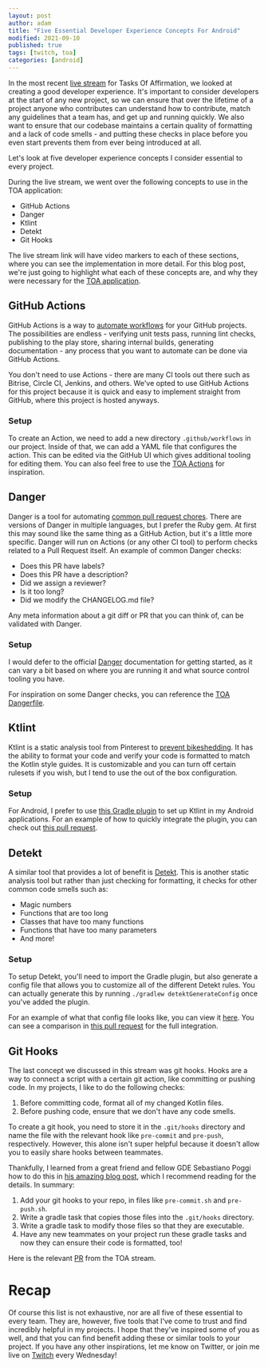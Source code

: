 ```yaml
---
layout: post
author: adam
title: "Five Essential Developer Experience Concepts For Android"
modified: 2021-09-10
published: true
tags: [twitch, toa]
categories: [android]
---
```


In the most recent [live stream](https://www.youtube.com/watch?v=ePpbpLyYI1w) for Tasks Of Affirmation, we looked at creating a good developer experience. It's important to consider developers at the start of any new project, so we can ensure that over the lifetime of a project anyone who contributes can understand how to contribute, match any guidelines that a team has, and get up and running quickly. We also want to ensure that our codebase maintains a certain quality of formatting and a lack of code smells - and putting these checks in place before you even start prevents them from ever being introduced at all. 

Let's look at five developer experience concepts I consider essential to every project.

<!--more-->

During the live stream, we went over the following concepts to use in the TOA application:

* GitHub Actions
* Danger
* Ktlint
* Detekt
* Git Hooks

The live stream link will have video markers to each of these sections, where you can see the implementation in more detail. For this blog post, we're just going to highlight what each of these concepts are, and why they were necessary for the [TOA application](https://github.com/adammc331/toa).

## GitHub Actions

GitHub Actions is a way to [automate workflows](https://github.com/features/actions) for your GitHub projects. The possibilities are endless - verifying unit tests pass, running lint checks, publishing to the play store, sharing internal builds, generating documentation - any process that you want to automate can be done via GitHub Actions. 

You don't need to use Actions - there are many CI tools out there such as Bitrise, Circle CI, Jenkins, and others. We've opted to use GitHub Actions for this project because it is quick and easy to implement straight from GitHub, where this project is hosted anyways. 

### Setup

To create an Action, we need to add a new directory `.github/workflows` in our project. Inside of that, we can add a YAML file that configures the action. This can be edited via the GitHub UI which gives additional tooling for editing them. You can also feel free to use the [TOA Actions](https://github.com/AdamMc331/TOA/tree/development/.github/workflows) for inspiration.

## Danger

Danger is a tool for automating [common pull request chores](https://danger.systems/ruby). There are versions of Danger in multiple languages, but I prefer the Ruby gem. At first this may sound like the same thing as a GitHub Action, but it's a little more specific. Danger will run on Actions (or any other CI tool) to perform checks related to a Pull Request itself. An example of common Danger checks:

* Does this PR have labels?
* Does this PR have a description?
* Did we assign a reviewer?
* Is it too long? 
* Did we modify the CHANGELOG.md file?

Any meta information about a git diff or PR that you can think of, can be validated with Danger. 

### Setup

I would defer to the official [Danger](https://danger.systems/guides/getting_started.html) documentation for getting started, as it can vary a bit based on where you are running it and what source control tooling you have. 

For inspiration on some Danger checks, you can reference the [TOA Dangerfile](https://github.com/AdamMc331/TOA/blob/development/Dangerfile).

## Ktlint

Ktlint is a static analysis tool from Pinterest to [prevent bikeshedding](https://github.com/pinterest/ktlint). It has the ability to format your code and verify your code is formatted to match the Kotlin style guides. It is customizable and you can turn off certain rulesets if you wish, but I tend to use the out of the box configuration. 

### Setup

For Android, I prefer to use [this Gradle plugin](https://github.com/jlleitschuh/ktlint-gradle) to set up Ktlint in my Android applications. For an example of how to quickly integrate the plugin, you can check out [this pull request](https://github.com/AdamMc331/TOA/pull/30/files). 

## Detekt

A similar tool that provides a lot of benefit is [Detekt](https://github.com/detekt/detekt). This is another static analysis tool but rather than just checking for formatting, it checks for other common code smells such as:

* Magic numbers
* Functions that are too long
* Classes that have too many functions
* Functions that have too many parameters
* And more!

### Setup

To setup Detekt, you'll need to import the Gradle plugin, but also generate a config file that allows you to customize all of the different Detekt rules. You can actually generate this by running `./gradlew detektGenerateConfig` once you've added the plugin.

For an example of what that config file looks like, you can view it [here](https://github.com/AdamMc331/TOA/blob/development/config/detekt/detekt.yml). You can see a comparison in [this pull request](https://github.com/AdamMc331/TOA/pull/31) for the full integration.  

## Git Hooks

The last concept we discussed in this stream was git hooks. Hooks are a way to connect a script with a certain git action, like committing or pushing code. In my projects, I like to do the following checks:

1. Before committing code, format all of my changed Kotlin files. 
2. Before pushing code, ensure that we don't have any code smells. 

To create a git hook, you need to store it in the `.git/hooks` directory and name the file with the relevant hook like `pre-commit` and `pre-push`, respectively. However, this alone isn't super helpful because it doesn't allow you to easily share hooks between teammates.

Thankfully, I learned from a great friend and fellow GDE Sebastiano Poggi how to do this in [his amazing blog post](https://blog.sebastiano.dev/ooga-chaka-git-hooks-to-enforce-code-quality/), which I recommend reading for the details. In summary:

1. Add your git hooks to your repo, in files like `pre-commit.sh` and `pre-push.sh`. 
2. Write a gradle task that copies those files into the `.git/hooks` directory.
3. Write a gradle task to modify those files so that they are executable.
4. Have any new teammates on your project run these gradle tasks and now they can ensure their code is formatted, too!

Here is the relevant [PR](https://github.com/AdamMc331/TOA/pull/32) from the TOA stream. 

# Recap

Of course this list is not exhaustive, nor are all five of these essential to every team. They are, however, five tools that I've come to trust and find incredibly helpful in my projects. I hope that they've inspired some of you as well, and that you can find benefit adding these or similar tools to your project. If you have any other inspirations, let me know on Twitter, or join me live on [Twitch](https://twitch.tv/adammc331) every Wednesday! 
